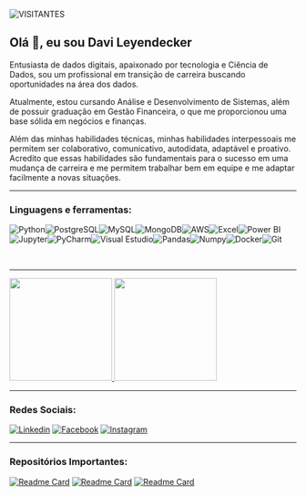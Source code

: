 
![VISITANTES](https://api.visitorbadge.io/api/VisitorHit?user=DLeyendecker&repo=Aranha-dev&label=VISITANTE&countColor=%232B5B84)

## Olá 🖖, eu sou **Davi Leyendecker**
Entusiasta de dados digitais, apaixonado por tecnologia e Ciência de Dados, sou um profissional em transição de carreira buscando oportunidades na área dos dados.

Atualmente, estou cursando Análise e Desenvolvimento de Sistemas, além de possuir graduação em Gestão Financeira, o que me proporcionou uma base sólida em negócios e finanças.

Além das minhas habilidades técnicas, minhas habilidades interpessoais me permitem ser colaborativo, comunicativo, autodidata, adaptável e proativo. Acredito que essas habilidades são fundamentais para o sucesso em uma mudança de carreira e me permitem trabalhar bem em equipe e me adaptar facilmente a novas situações.

___
### Linguagens e ferramentas:

![Python](https://img.shields.io/badge/Python-FFD43B?style=for-the-badge&logo=python&logoColor=blue)![PostgreSQL](https://img.shields.io/badge/PostgreSQL-316192?style=for-the-badge&logo=postgresql&logoColor=white)![MySQL](https://img.shields.io/badge/MySQL-005C84?style=for-the-badge&logo=mysql&logoColor=white)![MongoDB](https://img.shields.io/badge/MongoDB-4EA94B?style=for-the-badge&logo=mongodb&logoColor=white)![AWS](https://img.shields.io/badge/Amazon_AWS-FF9900?style=for-the-badge&logo=amazonaws&logoColor=white)![Excel](https://img.shields.io/badge/Microsoft_Excel-217346?style=for-the-badge&logo=microsoft-excel&logoColor=white)![Power BI](https://img.shields.io/badge/PowerBI-F2C811?style=for-the-badge&logo=Power%20BI&logoColor=white)![Jupyter](	https://img.shields.io/badge/Jupyter-F37626.svg?&style=for-the-badge&logo=Jupyter&logoColor=white)![PyCharm](https://img.shields.io/badge/PyCharm-000000.svg?&style=for-the-badge&logo=PyCharm&logoColor=white)![Visual Estudio](https://img.shields.io/badge/VSCode-0078D4?style=for-the-badge&logo=visual%20studio%20code&logoColor=white)![Pandas](https://img.shields.io/badge/Pandas-2C2D72?style=for-the-badge&logo=pandas&logoColor=white)![Numpy](https://img.shields.io/badge/Numpy-777BB4?style=for-the-badge&logo=numpy&logoColor=white)![Docker](https://img.shields.io/badge/Docker-2CA5E0?style=for-the-badge&logo=docker&logoColor=white)![Git](https://img.shields.io/badge/GIT-E44C30?style=for-the-badge&logo=git&logoColor=white)

<br>

___
<p align="left">
<a href="https://github.com/DLeyendecker">
  <img height="180em" src="https://github-readme-stats.vercel.app/api?username=DLeyendecker&show_icons=true&theme=dark"/>
  <img height="180em" src="https://github-readme-stats.vercel.app/api/top-langs/?username=DLeyendecker&layout=compact&langs_count=7&theme=dark")](https://github.com/anuraghazra/github-readme-stats"/>
  
</a></p>

___

### Redes Sociais:

[![Linkedin](https://img.shields.io/badge/LinkedIn-0077B5?style=for-the-badge&logo=linkedin&logoColor=white)](https://www.linkedin.com/in/davileyendecker/)
[![Facebook](	https://img.shields.io/badge/Facebook-1877F2?style=for-the-badge&logo=facebook&logoColor=white)](https://www.facebook.com/david.leyendecker.3)
[![Instagram](https://img.shields.io/badge/Instagram-E4405F?style=for-the-badge&logo=instagram&logoColor=white)](https://www.instagram.com/dleyendecker/)

___
       
### Repositórios Importantes:

[![Readme Card](https://github-readme-stats.vercel.app/api/pin/?username=DLeyendecker&repo=bootcamp_data_engineer&theme=dark)](https://github.com/DLeyendecker/bootcamp_data_engineer)
[![Readme Card](https://github-readme-stats.vercel.app/api/pin/?username=DLeyendecker&repo=bootcamp_python_developer&theme=dark)](https://github.com/DLeyendecker/bootcamp_python_developer)
[![Readme Card](https://github-readme-stats.vercel.app/api/pin/?username=DLeyendecker&repo=bootcamp_docker&theme=dark)](https://github.com/DLeyendecker/bootcamp_docker)

